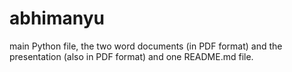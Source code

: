 # abhimanyu
main Python file, the two word documents (in PDF format) and the presentation (also in PDF format) and one README.md file.
